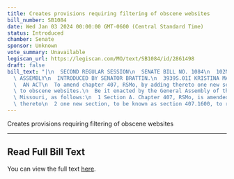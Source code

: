```yaml
---
title: Creates provisions requiring filtering of obscene websites
bill_number: SB1084
date: Wed Jan 03 2024 00:00:00 GMT-0600 (Central Standard Time)
status: Introduced
chamber: Senate
sponsor: Unknown
vote_summary: Unavailable
legiscan_url: https://legiscan.com/MO/text/SB1084/id/2861498
draft: false
bill_text: "|\n  SECOND REGULAR SESSION\n  SENATE BILL NO. 1084\n  102ND GENERA L\
  \ ASSEMBLY\n  INTRODUCED BY SENATOR BRATTIN.\n  3939S.01I KRISTINA MARTIN, Secretary\n\
  \  AN ACT\n  To amend chapter 407, RSMo, by adding thereto one new section relating\
  \ to obscene websites.\n  Be it enacted by the General Assembly of the State of\
  \ Missouri, as follows:\n  1 Section A. Chapter 407, RSMo, is amended by adding\
  \ thereto\n  2 one new section, to be known as section 407.1600, to read as"
---
```

Creates provisions requiring filtering of obscene websites

---

## Read Full Bill Text

You can view the full text [here](https://legiscan.com/MO/text/SB1084/id/2861498).
